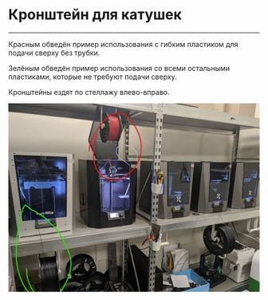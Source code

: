 # Кронштейн для катушек
---

Красным обведён пример использования с гибким пластиком для подачи сверху без трубки.

Зелёным обведён пример использования со всеми остальными пластиками, которые не требуют подачи сверху.

Кронштейны ездят по стеллажу влево-вправо.

![Кронштейн_для_катушки_0](./img/Кронштейн_для_катушки_0.jpg)
